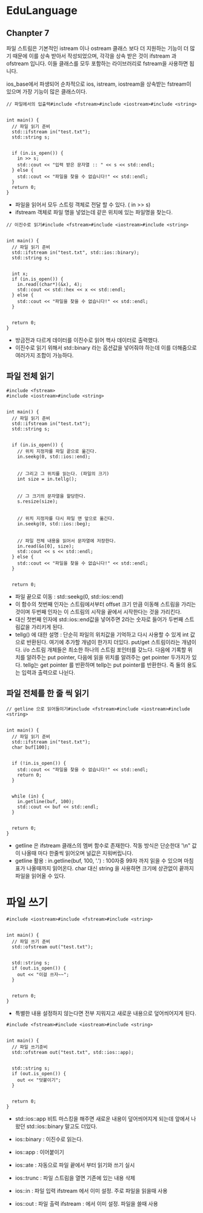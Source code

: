 # EduLanguage

## Chanpter 7

파일 스트림은 기본적인 istream 이나 ostream 클래스 보다 더 지원하는 기능이 더 많기 때문에 이를 상속 받아서 작성되었으며, 각각을 상속 받은 것이 ifstream 과 ofstream 입니다. 이들 클래스를 모두 포함하는 라이브러리로 fstream을 사용하면 됩니다.

ios_base에서 파생되어 순차적으로 ios, istream, iostream을 상속받는 fstream이 있으며 가장 기능이 많은 클래스이다.

```
// 파일에서의 입출력#include <fstream>#include <iostream>#include <string>


int main() {
  // 파일 읽기 준비
  std::ifstream in("test.txt");
  std::string s;


  if (in.is_open()) {
    in >> s;
    std::cout << "입력 받은 문자열 :: " << s << std::endl;
  } else {
    std::cout << "파일을 찾을 수 없습니다!" << std::endl;
  }
  return 0;
}

```


 - 파일을 읽어서 모두 스트링 객체로 전달 할 수 있다. ( in >> s)
 - ifstream 객체로 파일 명을 넣었는데 같은 위치에 있는 파일명을 찾는다.



```
// 이진수로 읽기#include <fstream>#include <iostream>#include <string>


int main() {
  // 파일 읽기 준비
  std::ifstream in("test.txt", std::ios::binary);
  std::string s;


  int x;
  if (in.is_open()) {
    in.read((char*)(&x), 4);
    std::cout << std::hex << x << std::endl;
  } else {
    std::cout << "파일을 찾을 수 없습니다!" << std::endl;
  }


  return 0;
}

```


- 방금전과 다르게 데이터를 이진수로 읽어 헥사 데이터로 출력했다.
- 이진수로 읽기 위해서 std::binary 라는 옵션값을 넣어줘야 하는데 이를 더해줌으로 여러가지 조합이 가능하다.



## 파일 전체 읽기

```
#include <fstream>
#include <iostream>#include <string>


int main() {
  // 파일 읽기 준비
  std::ifstream in("test.txt");
  std::string s;


  if (in.is_open()) {
    // 위치 지정자를 파일 끝으로 옮긴다.
    in.seekg(0, std::ios::end);


    // 그리고 그 위치를 읽는다. (파일의 크기)
    int size = in.tellg();


    // 그 크기의 문자열을 할당한다.
    s.resize(size);


    // 위치 지정자를 다시 파일 맨 앞으로 옮긴다.
    in.seekg(0, std::ios::beg);


    // 파일 전체 내용을 읽어서 문자열에 저장한다.
    in.read(&s[0], size);
    std::cout << s << std::endl;
  } else {
    std::cout << "파일을 찾을 수 없습니다!" << std::endl;
  }


  return 0;
```


- 파일 끝으로 이동 : std::seekg(0, std::ios::end) 
- 이 함수의 첫번째 인자는 스트림에서부터 offset 크기 만큼 이동해 스트림을 가리는 것이며 두번째 인자는 이 스트림의 시작을 끝에서 시작한다는 것을 가리킨다.
- 대신 첫번째 인자에 std::ios::end값을 넣어주면 2라는 숫자로 들어가 두번째 스트림값을 가리키게 된다.
- tellg() 에 대한 설명 : 단순히 파일의 위치값을 기억하고 다시 사용할 수 있게 int 값으로 반환된다. 여기에 추가할 개념이 한가지 더있다. put/get 스트림이라는 개념이다. i/o 스트림 개체들은 최소한 하나의 스트림 포인터를 갖느다. 다음에 기록할 위치를 알려주는 put pointer, 다음에 읽을 위치를 알려주는 get pointer 두가지가 있다.
  tellg는 get pointer 를 반환하며 tellp는 put pointer를 반환한다. 즉 둘의 용도는 입력과 출력으로 나뉜다.


## 파일 전체를 한 줄 씩 읽기

```
// getline 으로 읽어들이기#include <fstream>#include <iostream>#include <string>


int main() {
  // 파일 읽기 준비
  std::ifstream in("test.txt");
  char buf[100];


  if (!in.is_open()) {
    std::cout << "파일을 찾을 수 없습니다!" << std::endl;
    return 0;
  }


  while (in) {
    in.getline(buf, 100);
    std::cout << buf << std::endl;
  }


  return 0;
}

```


- getline 은 ifstream 클래스의 멤버 함수로 존재한다. 작동 방식은 단순한대 '\n" 값이 나올때 마다 한줄씩 읽어오며  널값은 지워버립니다.
- getline 활용 : 
    in.getline(buf, 100, '.') : 100자중 99자 까지 읽을 수 있으며 마침표가 나올때까지 읽어온다. char 대신 string 을 사용하면 크기에 상관없이 끝까지 파일을 읽어올 수 있다.




# 파일 쓰기
```
#include <iostream>#include <fstream>#include <string>


int main() {
  // 파일 쓰기 준비
  std::ofstream out("test.txt");


  std::string s;
  if (out.is_open()) {
    out << "이걸 쓰자~~";
  }


  return 0;
}
```


- 특별한 내용 설정하지 않는다면 전부 지워지고 새로운 내용으로 덮어씌어지게 된다.



```
#include <fstream>#include <iostream>#include <string>


int main() {
  // 파일 쓰기준비
  std::ofstream out("test.txt", std::ios::app);


  std::string s;
  if (out.is_open()) {
    out << "덧붙이기";
  }


  return 0;
}
```
- std::ios::app 비트 마스킹을 해주면 새로운 내용이 덮어씌어지게 되는데 앞에서 나왔던 std::ios::binary 말고도 더있다.


- ios::binary : 이진수로 읽는다.
- ios::app : 이어붙이기
- ios::ate : 자동으로 파일 끝에서 부터 읽기와 쓰기 실시
- ios::trunc : 파일 스트림을 열면 기존에 있는 내용 삭제
- ios::in : 파일 입력 ifstream 에서 이미 설정. 주로 파일을 읽을때 사용
- ios::out : 파일 출력 ifstream : 에서 이미 설정. 파일을 쓸때 사용




